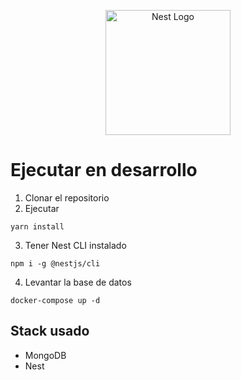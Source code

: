 <p align="center">
  <a href="http://nestjs.com/" target="blank"><img src="https://nestjs.com/img/logo-small.svg" width="200" alt="Nest Logo" /></a>
</p>

# Ejecutar en desarrollo

1. Clonar el repositorio
2. Ejecutar
```
yarn install
```
3. Tener Nest CLI instalado 
```
npm i -g @nestjs/cli 
```
4. Levantar la base de datos
```
docker-compose up -d
```

## Stack usado
* MongoDB
* Nest